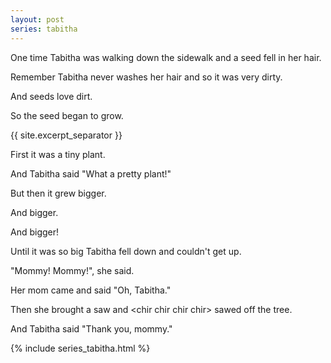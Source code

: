 ```yaml
---
layout: post
series: tabitha
---
```

One time Tabitha was walking down the sidewalk and a seed fell in her hair.

Remember Tabitha never washes her hair and so it was very dirty.

And seeds love dirt.

So the seed began to grow.

{{ site.excerpt_separator }}

First it was a tiny plant.

And Tabitha said "What a pretty plant!"

But then it grew bigger.

And bigger.

And bigger!

Until it was so big Tabitha fell down and couldn't get up.

"Mommy! Mommy!", she said.

Her mom came and said "Oh, Tabitha."

Then she brought a saw and &lt;chir chir chir chir&gt; sawed off the tree.

And Tabitha said "Thank you, mommy."

{% include series_tabitha.html %}
